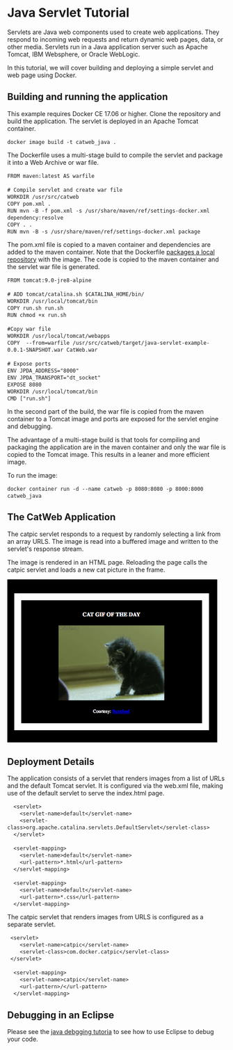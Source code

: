 # Java Servlet Tutorial

Servlets are Java web components used to create web applications. They respond to incoming web requests and return dynamic web pages, data, or other media. Servlets run in a Java application server such as Apache Tomcat, IBM Websphere, or Oracle WebLogic.

In this tutorial, we will cover building and deploying a simple servlet and web page using Docker.

## Building and running the application

This example requires Docker CE 17.06 or higher. Clone the repository and build the application. The servlet is deployed in an Apache Tomcat container.

```
docker image build -t catweb_java .
```

The Dockerfile uses a multi-stage build to compile the servlet and package it into a Web Archive or war file. 

```
FROM maven:latest AS warfile

# Compile servlet and create war file
WORKDIR /usr/src/catweb
COPY pom.xml .
RUN mvn -B -f pom.xml -s /usr/share/maven/ref/settings-docker.xml dependency:resolve
COPY . .
RUN mvn -B -s /usr/share/maven/ref/settings-docker.xml package
```
The pom.xml file is copied to a maven container and dependencies are added to the maven container. Note that the Dockerfile [packages a local repository](https://github.com/carlossg/docker-maven#packaging-a-local-repository-with-the-image) with the image. The code is copied to the maven container and the servlet war file is generated.
```
FROM tomcat:9.0-jre8-alpine

# ADD tomcat/catalina.sh $CATALINA_HOME/bin/
WORKDIR /usr/local/tomcat/bin
COPY run.sh run.sh
RUN chmod +x run.sh

#Copy war file
WORKDIR /usr/local/tomcat/webapps
COPY  --from=warfile /usr/src/catweb/target/java-servlet-example-0.0.1-SNAPSHOT.war CatWeb.war

# Expose ports
ENV JPDA_ADDRESS="8000"
ENV JPDA_TRANSPORT="dt_socket"
EXPOSE 8080
WORKDIR /usr/local/tomcat/bin
CMD ["run.sh"]
```
In the second part of the build, the war file is copied from the maven container to a Tomcat image and ports are exposed for the servlet engine and debugging.

The advantage of a multi-stage build is that tools for compiling and packaging the application are in the maven container and only the war file is copied to the Tomcat image. This results in a leaner and more efficient image.

To run the image:

````
docker container run -d --name catweb -p 8080:8080 -p 8000:8000 catweb_java
```` 
## The CatWeb Application

The catpic servlet responds to a request by randomly selecting a link from an array URLS. The image is read into a buffered image and written to the servlet's response stream.

The image is rendered in an HTML page. Reloading the page calls the catpic servlet and loads a new cat picture in the frame.

![](catpic.png)
## Deployment Details

The application consists of a servlet that renders images from a list of URLs and the default Tomcat servlet. It is configured via the web.xml file, making use of the default servlet to serve the index.html page.

```
  <servlet>
    <servlet-name>default</servlet-name>
    <servlet-class>org.apache.catalina.servlets.DefaultServlet</servlet-class>
  </servlet>

  <servlet-mapping>
    <servlet-name>default</servlet-name>
    <url-pattern>*.html</url-pattern>
  </servlet-mapping>
  
  <servlet-mapping>
    <servlet-name>default</servlet-name>
    <url-pattern>*.css</url-pattern>
  </servlet-mapping>
```
The catpic servlet that renders images from URLS is configured as a separate servlet.
```
 <servlet>
    <servlet-name>catpic</servlet-name>
    <servlet-class>com.docker.catpic</servlet-class>
 </servlet>

  <servlet-mapping>
    <servlet-name>catpic</servlet-name>
    <url-pattern>/</url-pattern>
  </servlet-mapping> 
```
## Debugging in an Eclipse

Please see the [java debgging tutoria](https://github.com/docker/labs/blob/master/developer-tools/java-debugging/Eclipse-README.md#configure-remote-debugging) to see how to use Eclipse to debug your code.